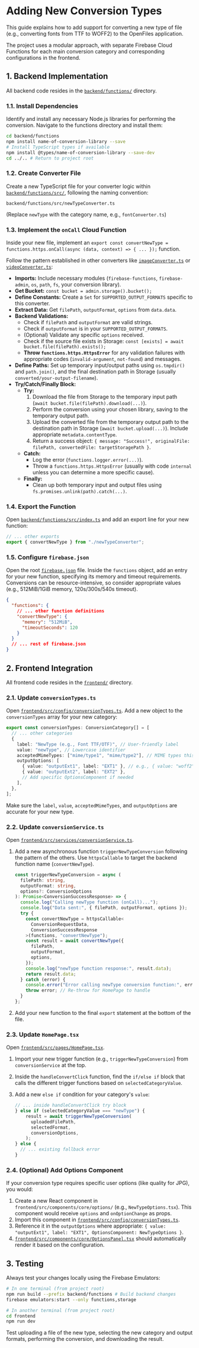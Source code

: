 # Adding New Conversion Types

This guide explains how to add support for converting a new type of file (e.g., converting fonts from TTF to WOFF2) to the OpenFiles application.

The project uses a modular approach, with separate Firebase Cloud Functions for each main conversion category and corresponding configurations in the frontend.

## 1. Backend Implementation

All backend code resides in the [`backend/functions/`](mdc:backend/functions/) directory.

### 1.1. Install Dependencies

Identify and install any necessary Node.js libraries for performing the conversion. Navigate to the functions directory and install them:

```bash
cd backend/functions
npm install name-of-conversion-library --save
# Install TypeScript types if available
npm install @types/name-of-conversion-library --save-dev
cd ../.. # Return to project root
```

### 1.2. Create Converter File

Create a new TypeScript file for your converter logic within [`backend/functions/src/`](mdc:backend/functions/src/), following the naming convention:

`backend/functions/src/newTypeConverter.ts`

(Replace `newType` with the category name, e.g., `fontConverter.ts`)

### 1.3. Implement the `onCall` Cloud Function

Inside your new file, implement an `export const convertNewType = functions.https.onCall(async (data, context) => { ... });` function.

Follow the pattern established in other converters like [`imageConverter.ts`](mdc:backend/functions/src/imageConverter.ts) or [`videoConverter.ts`](mdc:backend/functions/src/videoConverter.ts):

- **Imports:** Include necessary modules (`firebase-functions`, `firebase-admin`, `os`, `path`, `fs`, your conversion library).
- **Get Bucket:** `const bucket = admin.storage().bucket();`
- **Define Constants:** Create a `Set` for `SUPPORTED_OUTPUT_FORMATS` specific to this converter.
- **Extract Data:** Get `filePath`, `outputFormat`, `options` from `data.data`.
- **Backend Validations:**
  - Check if `filePath` and `outputFormat` are valid strings.
  - Check if `outputFormat` is in your `SUPPORTED_OUTPUT_FORMATS`.
  - (Optional) Validate any specific `options` received.
  - Check if the source file exists in Storage: `const [exists] = await bucket.file(filePath).exists();`
  - **Throw `functions.https.HttpsError`** for any validation failures with appropriate codes (`invalid-argument`, `not-found`) and messages.
- **Define Paths:** Set up temporary input/output paths using `os.tmpdir()` and `path.join()`, and the final destination path in Storage (usually `converted/your-output-filename`).
- **Try/Catch/Finally Block:**
  - **Try:**
    1. Download the file from Storage to the temporary input path (`await bucket.file(filePath).download(...)`).
    2. Perform the conversion using your chosen library, saving to the temporary output path.
    3. Upload the converted file from the temporary output path to the destination path in Storage (`await bucket.upload(...)`). Include appropriate `metadata.contentType`.
    4. Return a success object: `{ message: "Success!", originalFile: filePath, convertedFile: targetStoragePath }`.
  - **Catch:**
    - Log the error (`functions.logger.error(...)`).
    - Throw a `functions.https.HttpsError` (usually with code `internal` unless you can determine a more specific cause).
  - **Finally:**
    - Clean up both temporary input and output files using `fs.promises.unlink(path).catch(...)`.

### 1.4. Export the Function

Open [`backend/functions/src/index.ts`](mdc:backend/functions/src/index.ts) and add an export line for your new function:

```typescript
// ... other exports
export { convertNewType } from "./newTypeConverter";
```

### 1.5. Configure `firebase.json`

Open the root [`firebase.json`](mdc:firebase.json) file. Inside the `functions` object, add an entry for your new function, specifying its memory and timeout requirements. Conversions can be resource-intensive, so consider appropriate values (e.g., 512MiB/1GiB memory, 120s/300s/540s timeout).

```json
{
  "functions": {
    // ... other function definitions
    "convertNewType": {
      "memory": "512MiB",
      "timeoutSeconds": 120
    }
  }
  // ... rest of firebase.json
}
```

## 2. Frontend Integration

All frontend code resides in the [`frontend/`](mdc:frontend/) directory.

### 2.1. Update `conversionTypes.ts`

Open [`frontend/src/config/conversionTypes.ts`](mdc:frontend/src/config/conversionTypes.ts). Add a new object to the `conversionTypes` array for your new category:

```typescript
export const conversionTypes: ConversionCategory[] = [
  // ... other categories
  {
    label: "NewType (e.g., Font TTF/OTF)", // User-friendly label
    value: "newType", // Lowercase identifier
    acceptedMimeTypes: ["mime/type1", "mime/type2"], // MIME types this category accepts
    outputOptions: [
      { value: "outputExt1", label: "EXT1" }, // e.g., { value: "woff2", label: "WOFF2" }
      { value: "outputExt2", label: "EXT2" },
      // Add specific OptionsComponent if needed
    ],
  },
];
```

Make sure the `label`, `value`, `acceptedMimeTypes`, and `outputOptions` are accurate for your new type.

### 2.2. Update `conversionService.ts`

Open [`frontend/src/services/conversionService.ts`](mdc:frontend/src/services/conversionService.ts).

1.  Add a new asynchronous function `triggerNewTypeConversion` following the pattern of the others. Use `httpsCallable` to target the backend function name (`convertNewType`).

    ```typescript
    const triggerNewTypeConversion = async (
      filePath: string,
      outputFormat: string,
      options?: ConversionOptions
    ): Promise<ConversionSuccessResponse> => {
      console.log("Calling newType function (onCall)...");
      console.log("Data sent:", { filePath, outputFormat, options });
      try {
        const convertNewType = httpsCallable<
          ConversionRequestData,
          ConversionSuccessResponse
        >(functions, "convertNewType");
        const result = await convertNewType({
          filePath,
          outputFormat,
          options,
        });
        console.log("newType function response:", result.data);
        return result.data;
      } catch (error) {
        console.error("Error calling newType conversion function:", error);
        throw error; // Re-throw for HomePage to handle
      }
    };
    ```

2.  Add your new function to the final `export` statement at the bottom of the file.

### 2.3. Update `HomePage.tsx`

Open [`frontend/src/pages/HomePage.tsx`](mdc:frontend/src/pages/HomePage.tsx).

1.  Import your new trigger function (e.g., `triggerNewTypeConversion`) from `conversionService` at the top.
2.  Inside the `handleConvertClick` function, find the `if/else if` block that calls the different trigger functions based on `selectedCategoryValue`.
3.  Add a new `else if` condition for your category's `value`:

    ```typescript
    // ... inside handleConvertClick try block
    } else if (selectedCategoryValue === "newType") {
        result = await triggerNewTypeConversion(
          uploadedFilePath,
          selectedFormat,
          conversionOptions,
        );
    } else {
      // ... existing fallback error
    }
    ```

### 2.4. (Optional) Add Options Component

If your conversion type requires specific user options (like quality for JPG), you would:

1.  Create a new React component in `frontend/src/components/core/options/` (e.g., `NewTypeOptions.tsx`). This component would receive `options` and `onOptionChange` as props.
2.  Import this component in [`frontend/src/config/conversionTypes.ts`](mdc:frontend/src/config/conversionTypes.ts).
3.  Reference it in the `outputOptions` where appropriate: `{ value: "outputExt1", label: "EXT1", OptionsComponent: NewTypeOptions }`.
4.  [`frontend/src/components/core/OptionsPanel.tsx`](mdc:frontend/src/components/core/OptionsPanel.tsx) should automatically render it based on the configuration.

## 3. Testing

Always test your changes locally using the Firebase Emulators:

```bash
# In one terminal (from project root)
npm run build --prefix backend/functions # Build backend changes
firebase emulators:start --only functions,storage

# In another terminal (from project root)
cd frontend
npm run dev
```

Test uploading a file of the new type, selecting the new category and output formats, performing the conversion, and downloading the result.
